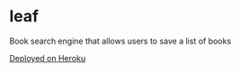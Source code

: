 # leaf
Book search engine that allows users to save a list of books

[Deployed on Heroku](https://book-search-dt.herokuapp.com/)
